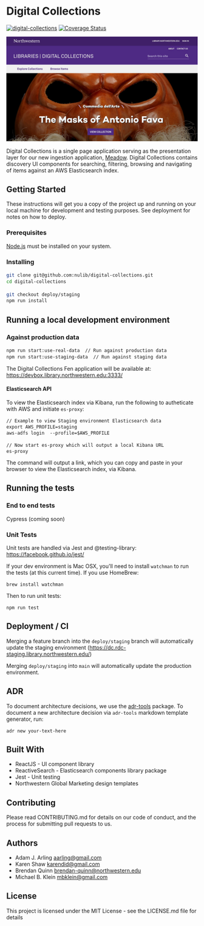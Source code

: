 # Digital Collections

[![digital-collections](https://github.com/nulib/digital-collections/actions/workflows/build.yml/badge.svg)](https://github.com/nulib/digital-collections/actions/workflows/build.yml) [![Coverage Status](https://coveralls.io/repos/github/nulib/digital-collections/badge.svg?branch=deploy/staging)](https://coveralls.io/github/nulib/digital-collections?branch=deploy/staging)

<img src="public/images/screenshot.jpg" alt="Digital Collections">

Digital Collections is a single page application serving as the presentation layer for our new ingestion application, [Meadow](https://github.com/nulib/meadow). Digital Collections contains discovery UI components for searching, filtering, browsing and navigating of items against an AWS Elasticsearch index.

## Getting Started

These instructions will get you a copy of the project up and running on your local machine for development and testing purposes. See deployment for notes on how to deploy.

### Prerequisites

[Node.js](https://nodejs.org/) must be installed on your system.

### Installing

```bash
git clone git@github.com:nulib/digital-collections.git
cd digital-collections

git checkout deploy/staging
npm run install
```

## Running a local development environment

### Against production data

```bash
npm run start:use-real-data  // Run against production data
npm run start:use-staging-data  // Run against staging data
```

The Digital Collections Fen application will be available at: https://devbox.library.northwestern.edu:3333/

#### Elasticsearch API

To view the Elasticsearch index via Kibana, run the following to autheticate with AWS and initiate `es-proxy`:

```
// Example to view Staging environment Elasticsearch data
export AWS_PROFILE=staging
aws-adfs login  --profile=$AWS_PROFILE

// Now start es-proxy which will output a local Kibana URL
es-proxy

```

The command will output a link, which you can copy and paste in your browser to view the Elasticsearch index, via Kibana.

## Running the tests

### End to end tests

Cypress (coming soon)

### Unit Tests

Unit tests are handled via Jest and @testing-library:
https://facebook.github.io/jest/

If your dev environment is Mac OSX, you'll need to install `watchman` to run the tests (at this current time). If you use HomeBrew:

```
brew install watchman
```

Then to run unit tests:

```
npm run test
```

## Deployment / CI

Merging a feature branch into the `deploy/staging` branch will automatically update the staging environment (https://dc.rdc-staging.library.northwestern.edu/)

Merging `deploy/staging` into `main` will automatically update the production environment.

## ADR

To document architecture decisions, we use the [adr-tools](https://github.com/npryce/adr-tools) package. To document a new architecture decision via `adr-tools` markdown template generator, run:

```
adr new your-text-here
```

## Built With

- ReactJS - UI component library
- ReactiveSearch - Elasticsearch components library package
- Jest - Unit testing
- Northwestern Global Marketing design templates

## Contributing

Please read CONTRIBUTING.md for details on our code of conduct, and the process for submitting pull requests to us.

## Authors

- Adam J. Arling <aarling@gmail.com>
- Karen Shaw <karendid@gmail.com>
- Brendan Quinn <brendan-quinn@northwestern.edu>
- Michael B. Klein <mbklein@gmail.com>

## License

This project is licensed under the MIT License - see the LICENSE.md file for details

